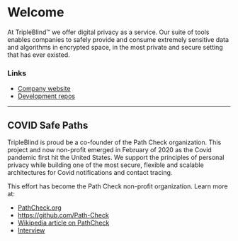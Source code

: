 # Welcome

At TripleBlind™ we offer digital privacy as a service. Our suite of tools enables companies to safely provide and consume extremely sensitive data and algorithms in encrypted space, in the most private and secure setting that has ever existed.

### Links
* [Company website](https://tripleblind.ai)
* [Development repos](https://github.com/tripleblindai)

-------------------------------------------------

## COVID Safe Paths

TripleBlind is proud be a co-founder of the Path Check organization.  This project and now non-profit emerged in February of 2020 as the Covid pandemic  first hit the United States.  We support the principles of personal privacy while building one of the most secure, flexible and scalable architectures for Covid notifications and contact tracing.

This effort has become the Path Check non-profit organization.  Learn more at:
* [PathCheck.org](https://pathcheck.org)
* https://github.com/Path-Check
* [Wikipedia article on PathCheck](https://en.wikipedia.org/wiki/PathCheck)
* [Interview](https://www.pathcheck.org/en/blog/digital-contact-tracing-privacy-by-design-consent-by-default)
